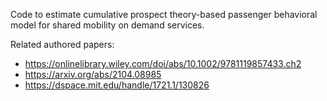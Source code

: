 Code to estimate cumulative prospect theory-based passenger behavioral model for shared mobility on demand services. 

Related authored papers:
- https://onlinelibrary.wiley.com/doi/abs/10.1002/9781119857433.ch2
- https://arxiv.org/abs/2104.08985
- https://dspace.mit.edu/handle/1721.1/130826

